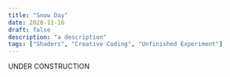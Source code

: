 ```yaml
---
title: "Snow Day"
date: 2020-11-16
draft: false
description: "a description"
tags: ["Shaders", "Creative Coding", "Unfinished Experiment"]
---
```

UNDER CONSTRUCTION